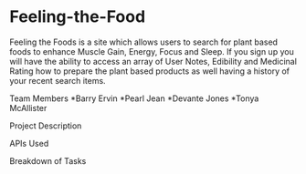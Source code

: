 # Feeling-the-Food
Feeling the Foods is a site which allows users to search for plant based foods to enhance  Muscle Gain, Energy, Focus and Sleep. If you sign up you will have the ability to access an array of User Notes, Edibility and Medicinal Rating how to prepare the plant based products as well having a history of your recent search items.


Team Members
*Barry Ervin
*Pearl Jean
*Devante Jones
*Tonya McAllister

Project Description


APIs Used


Breakdown of Tasks
